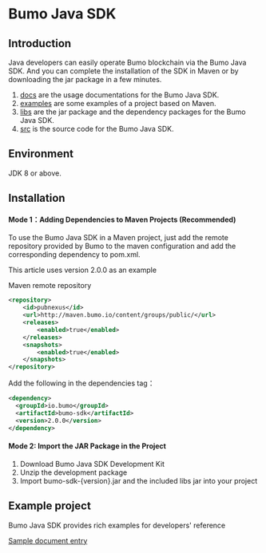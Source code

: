 # Bumo Java SDK

## Introduction
Java developers can easily operate Bumo blockchain via the Bumo Java SDK. And you can complete the installation of the SDK in Maven or by downloading the jar package in a few minutes.

1. [docs](/docs) are the usage documentations for the Bumo Java SDK.
2. [examples](/examples) are some examples of a project based on Maven.
3. [libs](/libs) are the jar package and the dependency packages for the Bumo Java SDK.
4. [src](/src)  is the source code for the Bumo Java SDK.

## Environment

JDK 8 or above.

## Installation

#### Mode 1：Adding Dependencies to Maven Projects (Recommended)
To use the Bumo Java SDK in a Maven project, just add the remote repository provided by Bumo to the maven configuration and add the corresponding dependency to pom.xml.

This article uses version 2.0.0 as an example

Maven remote repository
``` xml
<repository>
    <id>pubnexus</id>                
    <url>http://maven.bumo.io/content/groups/public/</url>
    <releases>
        <enabled>true</enabled>
    </releases>
    <snapshots>
        <enabled>true</enabled>
    </snapshots>
</repository>
```
Add the following in the dependencies tag：
``` xml
<dependency>
  <groupId>io.bumo</groupId>
  <artifactId>bumo-sdk</artifactId>
  <version>2.0.0</version>
</dependency>
```
#### Mode 2: Import the JAR Package in the Project
1. Download Bumo Java SDK Development Kit
2. Unzip the development package
3. Import bumo-sdk-{version}.jar and the included libs jar into your project

## Example project
Bumo Java SDK provides rich examples for developers' reference

[Sample document entry](docs/SDK.md "")
